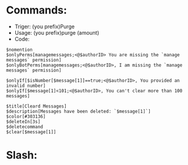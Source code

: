 # Commands:
- Triger: (you prefix)Purge
- Usage: (you prefix)purge (amount)
- Code:
```fix
$nomention
$onlyPerms[managemessages;<@$authorID> You are missing the `manage messages` permission]
$onlyBotPerms[managemessages;<@$authorID>, I am missing the `manage messages` permission]

$onlyIf[$isNumber[$message[1]]==true;<@$authorID>, You provided an invalid number]
$onlyIf[$message[1]<101;<@$authorID>, You can't clear more than 100 messages]

$title[Cleard Messages]
$description[Messages have been deleted: `$message[1]`]
$color[#303136]
$deleteIn[3s]
$deletecommand
$clear[$message[1]]
```
# Slash:
